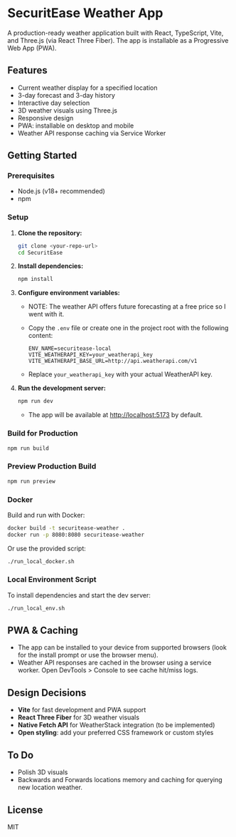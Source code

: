 # SecuritEase Weather App

A production-ready weather application built with React, TypeScript, Vite, and Three.js (via React Three Fiber). The app is installable as a Progressive Web App (PWA).

## Features

- Current weather display for a specified location
- 3-day forecast and 3-day history
- Interactive day selection
- 3D weather visuals using Three.js
- Responsive design
- PWA: installable on desktop and mobile
- Weather API response caching via Service Worker

## Getting Started

### Prerequisites

- Node.js (v18+ recommended)
- npm

### Setup

1. **Clone the repository:**

   ```bash
   git clone <your-repo-url>
   cd SecuritEase
   ```

2. **Install dependencies:**

   ```bash
   npm install
   ```

3. **Configure environment variables:**

   - NOTE: The weather API offers future forecasting at a free price so I went with it.
   - Copy the `.env` file or create one in the project root with the following content:

     ```env
     ENV_NAME=securitease-local
     VITE_WEATHERAPI_KEY=your_weatherapi_key
     VITE_WEATHERAPI_BASE_URL=http://api.weatherapi.com/v1
     ```

   - Replace `your_weatherapi_key` with your actual WeatherAPI key.

4. **Run the development server:**

   ```bash
   npm run dev
   ```

   - The app will be available at [http://localhost:5173](http://localhost:5173) by default.

### Build for Production

```bash
npm run build
```

### Preview Production Build

```bash
npm run preview
```

### Docker

Build and run with Docker:

```bash
docker build -t securitease-weather .
docker run -p 8080:8080 securitease-weather
```

Or use the provided script:

```bash
./run_local_docker.sh
```

### Local Environment Script

To install dependencies and start the dev server:

```bash
./run_local_env.sh
```

## PWA & Caching

- The app can be installed to your device from supported browsers (look for the install prompt or use the browser menu).
- Weather API responses are cached in the browser using a service worker. Open DevTools > Console to see cache hit/miss logs.

## Design Decisions

- **Vite** for fast development and PWA support
- **React Three Fiber** for 3D weather visuals
- **Native Fetch API** for WeatherStack integration (to be implemented)
- **Open styling**: add your preferred CSS framework or custom styles

## To Do

- Polish 3D visuals
- Backwards and Forwards locations memory and caching for querying new location weather.

## License

MIT
